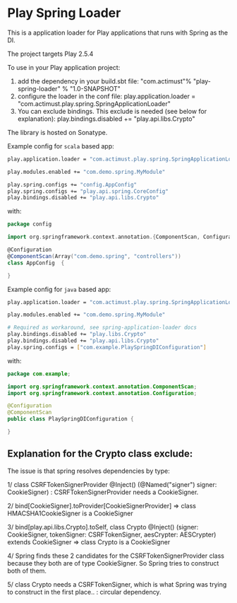 # Play Spring Loader


This is a application loader for Play applications that runs with Spring as the DI.

The project targets Play 2.5.4

To use in your Play application project:

1. add the dependency in your build.sbt file: "com.actimust"% "play-spring-loader" % "1.0-SNAPSHOT"
2. configure the loader in the conf file: play.application.loader = "com.actimust.play.spring.SpringApplicationLoader"
3. You can exclude bindings. This exclude is needed (see below for explanation): play.bindings.disabled += "play.api.libs.Crypto"


The library is hosted on Sonatype. 


Example config for `scala` based app:

```sh
play.application.loader = "com.actimust.play.spring.SpringApplicationLoader"

play.modules.enabled += "com.demo.spring.MyModule"

play.spring.configs += "config.AppConfig"
play.spring.configs += "play.api.spring.CoreConfig"
play.bindings.disabled += "play.api.libs.Crypto"
```

with:

```scala
package config

import org.springframework.context.annotation.{ComponentScan, Configuration}

@Configuration
@ComponentScan(Array("com.demo.spring", "controllers"))
class AppConfig  {

}
```

Example config for `java` based app:

```sh
play.application.loader = "com.actimust.play.spring.SpringApplicationLoader"

play.modules.enabled += "com.demo.spring.MyModule"

# Required as workaround, see spring-application-loader docs
play.bindings.disabled += "play.libs.Crypto"
play.bindings.disabled += "play.api.libs.Crypto"
play.spring.configs = ["com.example.PlaySpringDIConfiguration"]
```

with:

```java
package com.example;

import org.springframework.context.annotation.ComponentScan;
import org.springframework.context.annotation.Configuration;

@Configuration
@ComponentScan
public class PlaySpringDIConfiguration {

}
```


## Explanation for the Crypto class exclude:

The issue is that spring resolves dependencies by type:

1/ class CSRFTokenSignerProvider @Inject() (@Named("signer") signer: CookieSigner) :
CSRFTokenSignerProvider needs a CookieSigner.

2/ bind[CookieSigner].toProvider[CookieSignerProvider]
=> class HMACSHA1CookieSigner is a CookieSigner

3/ bind[play.api.libs.Crypto].toSelf,  class Crypto @Inject() (signer: CookieSigner, tokenSigner: CSRFTokenSigner, aesCrypter: AESCrypter) extends CookieSigner
=> class Crypto is a CookieSigner

4/ Spring finds these 2 candidates for the CSRFTokenSignerProvider class because they both are of type CookieSigner. So Spring tries to construct both of them.

5/ class Crypto needs a CSRFTokenSigner, which is what Spring was trying to construct in the first place.. : circular dependency.